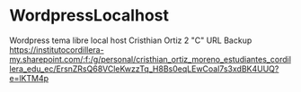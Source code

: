 # WordpressLocalhost
Wordpress tema libre local host
Cristhian Ortiz
2 "C"
URL
Backup https://institutocordillera-my.sharepoint.com/:f:/g/personal/cristhian_ortiz_moreno_estudiantes_cordillera_edu_ec/ErsnZRsQ68VCleKwzzTq_H8Bs0eqLEwCoal7s3xdBK4UUQ?e=lKTM4p
